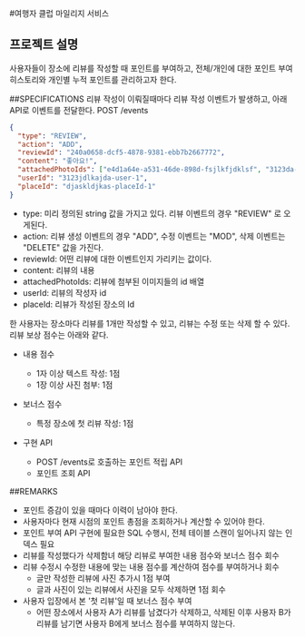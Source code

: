 #여행자 클럽 마일리지 서비스 
## 프로젝트 설명
사용자들이 장소에 리뷰를 작성할 때 포인트를 부여하고, 전체/개인에 대한 포인트 부여 히스토리와 개인별 누적 포인트를 관리하고자 한다.

##SPECIFICATIONS
리뷰 작성이 이뤄질때마다 리뷰 작성 이벤트가 발생하고, 아래 API로 이벤트를 전달한다.
POST /events
~~~json
{
  "type": "REVIEW",
  "action": "ADD",
  "reviewId": "240a0658-dcf5-4878-9381-ebb7b2667772",
  "content": "좋아요!",
  "attachedPhotoIds": ["e4d1a64e-a531-46de-898d-fsjlkfjdklsf", "3123da-djasldjasl-dqsdd"],
  "userId": "3123jdlkajda-user-1",
  "placeId": "djaskldjkas-placeId-1"
}
~~~

* type: 미리 정의된 string 값을 가지고 있다. 리뷰 이벤트의 경우 "REVIEW" 로 오게된다.
* action: 리뷰 생성 이벤트의 경우 "ADD", 수정 이벤트는 "MOD", 삭제 이벤트는 "DELETE" 값을 가진다.
* reviewId: 어떤 리뷰에 대한 이벤트인지 가리키는 값이다.
* content: 리뷰의 내용
* attachedPhotoIds: 리뷰에 첨부된 이미지들의 id 배열
* userId: 리뷰의 작성자 id
* placeId: 리뷰가 작성된 장소의 Id

한 사용자는 장소마다 리뷰를 1개만 작성할 수 있고, 리뷰는 수정 또는 삭제 할 수 있다. 리뷰 보상 점수는 아래와 같다.
* 내용 점수
  * 1자 이상 텍스트 작성: 1점
  * 1장 이상 사진 첨부: 1점
* 보너스 점수
  * 특정 장소에 첫 리뷰 작성: 1점
  

* 구현 API
  * POST /events로 호출하는 포인트 적립 API
  * 포인트 조회 API

##REMARKS
* 포인트 증감이 있을 때마다 이력이 남아야 한다.
* 사용자마다 현재 시점의 포인트 총점을 조회하거나 계산할 수 있어야 한다.
* 포인트 부여 API 구현에 필요한 SQL 수행시, 전체 테이블 스캔이 일어나지 않는 인덱스 필요
* 리뷰를 작성했다가 삭제함녀 해당 리뷰로 부여한 내용 점수와 보너스 점수 회수
* 리뷰 수정시 수정한 내용에 맞는 내용 점수를 계산하여 점수를 부여하거나 회수
  * 글만 작성한 리뷰에 사진 추가시 1점 부여
  * 글과 사진이 있는 리뷰에서 사진을 모두 삭제하면 1점 회수
* 사용자 입장에서 본 '첫 리뷰'일 때 보너스 점수 부여
  * 어떤 장소에서 사용자 A가 리뷰를 남겼다가 삭제하고, 삭제된 이후 사용자 B가 리뷰를 남기면 사용자 B에게 보너스 점수를 부여하지 않는다.
